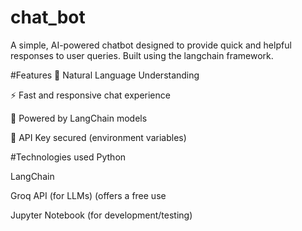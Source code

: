 # chat_bot
A simple, AI-powered chatbot designed to provide quick and helpful responses to user queries. Built using the langchain framework.

#Features
🤖 Natural Language Understanding

⚡ Fast and responsive chat experience

🧠 Powered by LangChain models

🔑 API Key secured (environment variables)

#Technologies used
Python

LangChain

Groq API (for LLMs) (offers a free use

Jupyter Notebook (for development/testing)





